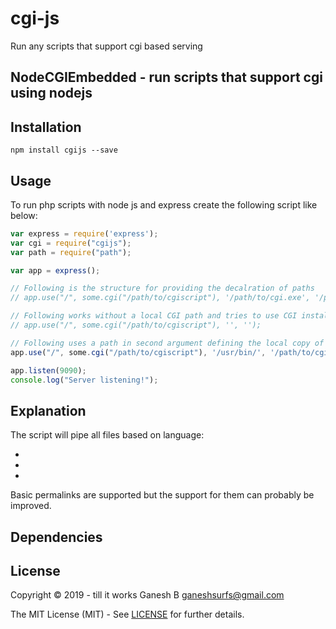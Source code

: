 # cgi-js
Run any scripts that support cgi based serving


NodeCGIEmbedded - run scripts that support cgi using nodejs
-----------------------------------------------------------




Installation
------------

```
npm install cgijs --save
```

Usage
-----

To run php scripts with node js and express create the following script like below: 

```javascript
var express = require('express');
var cgi = require("cgijs"); 
var path = require("path"); 

var app = express();

// Following is the structure for providing the decalration of paths
// app.use("/", some.cgi("/path/to/cgiscript"), '/path/to/cgi.exe', '/path/to/some.ini'); 

// Following works without a local CGI path and tries to use CGI installed in system by default
// app.use("/", some.cgi("/path/to/cgiscript"), '', ''); 

// Following uses a path in second argument defining the local copy of CGI that you want to use for the application
app.use("/", some.cgi("/path/to/cgiscript"), '/usr/bin/', '/path/to/cgi.ini'); 

app.listen(9090);
console.log("Server listening!");
```

Explanation
-----------

The script will pipe all files based on language:

* 
* 
* 

Basic permalinks are supported but the support for them can probably be improved. 

Dependencies
------------


License
-------

Copyright © 2019 - till it works Ganesh B <ganeshsurfs@gmail.com>

The MIT License (MIT) - See [LICENSE](./LICENSE) for further details.
